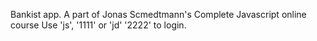 Bankist app. A part of Jonas Scmedtmann's Complete Javascript online course
Use 'js', '1111' or 'jd' '2222' to login.
